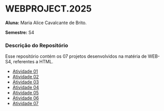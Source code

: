 # WEBPROJECT.2025

**Aluna:** Maria Alice Cavalcante de Brito.

**Semestre:** S4

### Descrição do Repositório

Esse repositório contém os 07 projetos desenvolvidos na matéria de WEB-S4, referentes a HTML.


- [Atividade 01](https://alicecavalcante.github.io/projeto01/)
- [Atividade 02](https://alicecavalcante.github.io/projeto02/)
- [Atividade 03](https://alicecavalcante.github.io/projeto03/)
- [Atividade 04](https://alicecavalcante.github.io/projeto04/)
- [Atividade 05](https://alicecavalcante.github.io/projeto05/)
- [Atividade 06](https://alicecavalcante.github.io/projeto06/)
- [Atividade 07](https://alicecavalcante.github.io/projeto07/)
